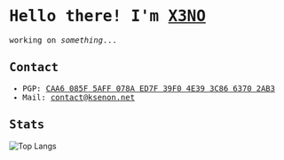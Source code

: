 <samp>

# Hello there! I'm <a href="https://ksenon.net/">X3NO</a>
working on *something*...

## Contact
- PGP: <a href="https://raw.githubusercontent.com/X3NOOO/X3NOOO/main/public.asc">CAA6 085F 5AFF 078A ED7F 39F0 4E39 3C86 6370 2AB3</a>
- Mail: <a href="mailto:contact@ksenon.net">contact@ksenon.net</a><!-- or <a href="mailto:X3NO@disroot.org">X3NO@disroot.org</a>-->

## Stats
</samp>

<!--![X3NO's github stats](https://github-readme-stats.vercel.app/api?username=X3NOOO&show_icons=true&theme=github_dark&count_private=true)-->
![Top Langs](https://github-readme-stats.vercel.app/api/top-langs/?username=X3NOOO&layout=compact&theme=github_dark&count_private=true)
